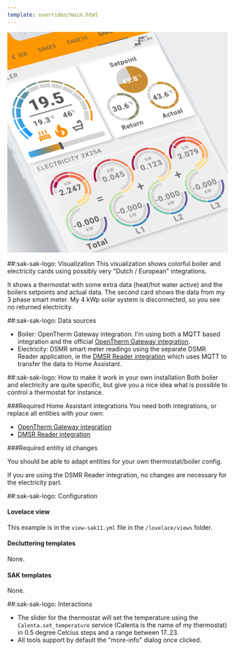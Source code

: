 ```yaml
---
template: overrides/main.html
---
```


[![SAK Example]][SAK Example]

  [SAK Example]: ../assets/screenshots/sak-example-11.png

##:sak-sak-logo: Visualization
This visualization shows colorful boiler and electricity cards using possibly very "Dutch / European" integrations.

It shows a thermostat with some extra data (heat/hot water active) and the boilers setpoints and actual data.
The second card shows the data from my 3 phase smart meter. My 4 kWp solar system is disconnected, so you see no returned electricity.

##:sak-sak-logo: Data sources
- Boiler: OpenTherm Gateway integration. I'm using both a MQTT based integration and the official [OpenTherm Gateway integration](https://www.home-assistant.io/integrations/opentherm_gw#sensors).
- Electricity: DSMR smart meter readings using the separate DSMR Reader application, ie the [DMSR Reader integration](https://www.home-assistant.io/integrations/dsmr_reader/) which uses MQTT to transfer the data to Home Assistant.

##:sak-sak-logo: How to make it work in your own installation
Both boiler and electricity are quite specific, but give you a nice idea what is possible to control a thermostat for instance.

###Required Home Assistant integrations
You need both integrations, or replace all entities with your own:

- [OpenTherm Gateway integration](https://www.home-assistant.io/integrations/opentherm_gw#sensors)
- [DMSR Reader integration](https://www.home-assistant.io/integrations/dsmr_reader/)

###Required entitiy id changes

You should be able to adapt entities for your own thermostat/boiler config.

If you are using the DSMR Reader integration, no changes are necessary for the electricity part.

##:sak-sak-logo: Configuration

#### Lovelace view
This example is in the `view-sak11.yml` file in the `/lovelace/views` folder.


#### Decluttering templates
None.

#### SAK templates
None.

##:sak-sak-logo: Interactions
- The slider for the thermostat will set the temperature using the `Calenta.set_temperature` service (Calenta is the name of my thermostat) in 0.5 degree Celcius steps and a range between 17..23.
- All tools support by default the "more-info" dialog once clicked.
